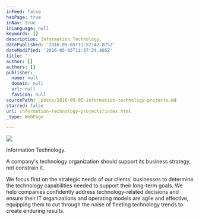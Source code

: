 ```yaml
---
inFeed: false
hasPage: true
inNav: true
inLanguage: null
keywords: []
description: Information Technology.
datePublished: '2016-05-05T11:57:42.875Z'
dateModified: '2016-05-05T11:57:24.485Z'
title: ''
author: []
authors: []
publisher:
  name: null
  domain: null
  url: null
  favicon: null
sourcePath: _posts/2016-05-05-information-technology-projects.md
starred: false
url: information-technology-projects/index.html
_type: WebPage

---
```

![](https://the-grid-user-content.s3-us-west-2.amazonaws.com/0403c8d5-088f-4a10-8130-72ee065d0d10.jpg)

Information Technology.

A company's technology organization should support its business strategy, not constrain it. 

We focus first on the strategic needs of our clients' businesses to determine the technology capabilities needed to support their long-term goals. We help companies confidently address technology-related decisions and ensure their IT organizations and operating models are agile and effective, equipping them to cut through the noise of fleeting technology trends to create enduring results.